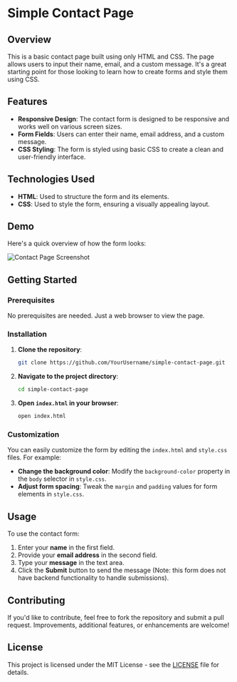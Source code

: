 # Simple Contact Page

## Overview

This is a basic contact page built using only HTML and CSS. The page allows users to input their name, email, and a custom message. It's a great starting point for those looking to learn how to create forms and style them using CSS.

## Features

- **Responsive Design**: The contact form is designed to be responsive and works well on various screen sizes.
- **Form Fields**: Users can enter their name, email address, and a custom message.
- **CSS Styling**: The form is styled using basic CSS to create a clean and user-friendly interface.

## Technologies Used

- **HTML**: Used to structure the form and its elements.
- **CSS**: Used to style the form, ensuring a visually appealing layout.

## Demo

Here's a quick overview of how the form looks:

![Contact Page Screenshot](path/to/screenshot.png)

## Getting Started

### Prerequisites

No prerequisites are needed. Just a web browser to view the page.

### Installation

1. **Clone the repository**:
   ```bash
   git clone https://github.com/YourUsername/simple-contact-page.git
   ```
2. **Navigate to the project directory**:
   ```bash
   cd simple-contact-page
   ```
3. **Open `index.html` in your browser**:
   ```bash
   open index.html
   ```

### Customization

You can easily customize the form by editing the `index.html` and `style.css` files. For example:

- **Change the background color**: Modify the `background-color` property in the `body` selector in `style.css`.
- **Adjust form spacing**: Tweak the `margin` and `padding` values for form elements in `style.css`.

## Usage

To use the contact form:

1. Enter your **name** in the first field.
2. Provide your **email address** in the second field.
3. Type your **message** in the text area.
4. Click the **Submit** button to send the message (Note: this form does not have backend functionality to handle submissions).

## Contributing

If you'd like to contribute, feel free to fork the repository and submit a pull request. Improvements, additional features, or enhancements are welcome!

## License

This project is licensed under the MIT License - see the [LICENSE](LICENSE) file for details.
